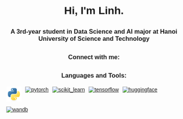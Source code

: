 <!DOCTYPE html>
<html lang="en">
<head>
    <meta charset="UTF-8">
    <meta name="viewport" content="width=device-width, initial-scale=1.0">
    <title>Personal Portfolio</title>
    <style>
        body {
            font-family: Arial, sans-serif;
            margin: 0;
            padding: 0;
        }
        .container {
            max-width: 800px;
            margin: 0 auto;
            padding: 20px;
        }
        h1, h3 {
            text-align: center;
        }
        h3 {
            margin-top: 30px;
        }
        p {
            text-align: left;
        }
        .tools {
            display: flex;
            flex-wrap: wrap;
            justify-content: flex-start;
            margin-top: 20px;
        }
        .tools img {
            margin-right: 10px;
            margin-bottom: 10px;
        }
    </style>
</head>
<body>
    <div class="container">
        <h1>Hi, I'm Linh.</h1>
        <h3>A 3rd-year student in Data Science and AI major at Hanoi University of Science and Technology</h3>
        <h3>Connect with me:</h3>
        <p>
            <!-- Add your social media links here -->
        </p>
        <h3>Languages and Tools:</h3>
        <div class="tools">
            <a href="https://www.python.org" target="_blank" rel="noreferrer"> 
                <img src="https://raw.githubusercontent.com/devicons/devicon/master/icons/python/python-original.svg" alt="python" width="40" height="40"/> 
            </a>
            <a href="https://pytorch.org/" target="_blank" rel="noreferrer">
                <img src="https://www.vectorlogo.zone/logos/pytorch/pytorch-icon.svg" alt="pytorch" width="40" height="40"/> 
            </a>
            <a href="https://scikit-learn.org/" target="_blank" rel="noreferrer"> 
                <img src="https://upload.wikimedia.org/wikipedia/commons/0/05/Scikit_learn_logo_small.svg" alt="scikit_learn" width="40" height="40"/> 
            </a> 
            <a href="https://www.tensorflow.org" target="_blank" rel="noreferrer"> 
                <img src="https://www.vectorlogo.zone/logos/tensorflow/tensorflow-icon.svg" alt="tensorflow" width="40" height="40"/> 
            </a> 
            <a href="https://huggingface.co" target="_blank" rel="noreferrer"> 
                <img src="https://huggingface.co/front/assets/huggingface_logo.svg" alt="huggingface" width="40" height="40"/> 
            </a> 
        <a href="https://wandb.ai" target="_blank" rel="noreferrer"> 
            <img src="https://github.com/wandb/assets/blob/main/wandb-logo-yellow-dots-black-wb.svg" alt="wandb" width="40" height="40" style="background-color: white;"/> 
        </a> 
            <!-- Add more tools and languages as needed -->
        </div>
    </div>
</body>
</html>
